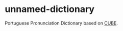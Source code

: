 # unnamed-dictionary
Portuguese Pronunciation Dictionary based on [CUBE](http://seas.elte.hu/cube/).
